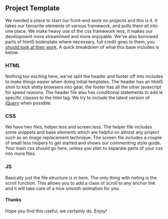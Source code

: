 ## Project Template
We needed a place to start our front-end work on projects and this is it. It takes our favourite elements of various framework, and pulls them all into one place. We make heavy use of the css framework less, it makes our development more streamlined and more enjoyable. We've also borrowed parts of html5 boilerplate where necessary, full credit goes to them, you [should look at their work](http://h5bp.com). A quick breakdown of what this base includes is below.

### HTML
Nothing too exciting here, we've split the header and footer off into includes to make things easier when doing initial templates. The header has an html5 shim to kick shitty browsers into gear, the footer has all the other javascript for speed reasons. The header file also has conditional statements to add ie specific classes to the html tag. We try to include the latest version of [jQuery](http://jquery.com) when possible.

### CSS
We have two files, helper.less and screen.less. The helper file includes some snippets and base elements which are helpful on almost any project such as an image replacement technique. The screen file includes a couple of small less helpers to get started and shows our commenting style guide. Your main css should go here, unless you plan to separate parts of your css into more files.

### JS
Basically just the file structure is in here. The only thing with noting is the scroll function. This allows you to add a class of scroll to any anchor link and it will take care of a nice smooth animation for you.

#### Thanks
Hope you find this useful, we certainly do. Enjoy!
